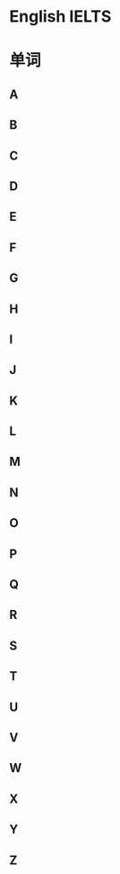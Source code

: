 # English IELTS

# 单词

## A

## B

## C

## D

## E

## F

## G

## H

## I

## J

## K

## L

## M

## N

## O

## P

## Q

## R

## S

## T

## U

## V

## W

## X

## Y

## Z
